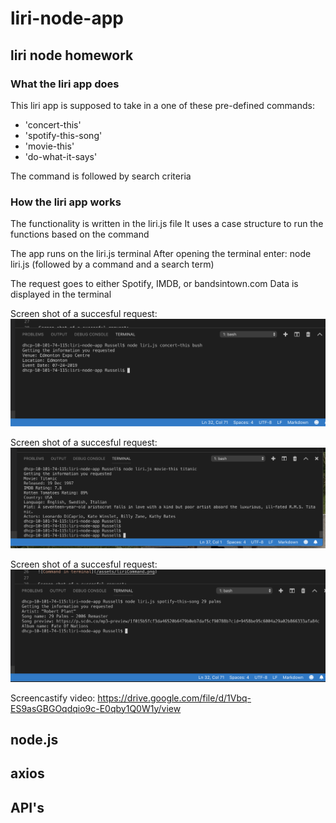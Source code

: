 # liri-node-app
## liri node homework

### What the liri app does
This liri app is supposed to take in a one of these pre-defined commands:

* 'concert-this'
* 'spotify-this-song'
* 'movie-this'
* 'do-what-it-says'

The command is followed by search criteria

### How the liri app works
The functionality is written in the liri.js file
It uses a case structure to run the functions based on the command

The app runs on the liri.js terminal
After opening the terminal enter: 
node liri.js (followed by a command and a search term)

The request goes to either Spotify, IMDB, or bandsintown.com
Data is displayed in the terminal

Screen shot of a succesful request:
![Command in terminal](/assets/concert-this.png)

Screen shot of a succesful request:
![Successful request](/assets/movie-this.png)

Screen shot of a succesful request:
![Successful request](/assets/spotify-this.png)

Screencastify video:
https://drive.google.com/file/d/1Vbq-ES9asGBGOqdqio9c-E0qby1Q0W1y/view

## node.js
## axios 
## API's
